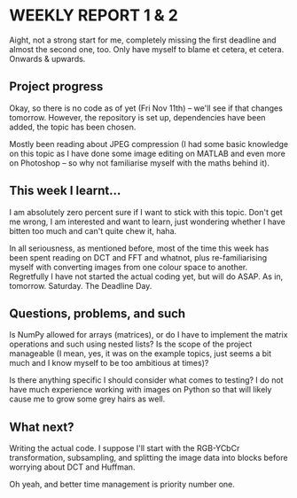 # WEEKLY REPORT 1 & 2

Aight, not a strong start for me, completely missing the first deadline and almost the second one, too. Only have myself to blame et cetera, et cetera. Onwards & upwards.

## Project progress

Okay, so there is no code as of yet (Fri Nov 11th) – we'll see if that changes tomorrow. However, the repository is set up, dependencies have been added, the topic has been chosen.

Mostly been reading about JPEG compression (I had some basic knowledge on this topic as I have done some image editing on MATLAB and even more on Photoshop – so why not familiarise myself with the maths behind it).

## This week I learnt...

I am absolutely zero percent sure if I want to stick with this topic. Don't get me wrong, I am interested and want to learn, just wondering whether I have bitten too much and can't quite chew it, haha.

In all seriousness, as mentioned before, most of the time this week has been spent reading on DCT and FFT and whatnot, plus re-familiarising myself with converting images from one colour space to another. Regretfully I have not started the actual coding yet, but will do ASAP. As in, tomorrow. Saturday. The Deadline Day.

## Questions, problems, and such

Is NumPy allowed for arrays (matrices), or do I have to implement the matrix operations and such using nested lists? Is the scope of the project manageable (I mean, yes, it was on the example topics, just seems a bit much and I know myself to be too ambitious at times)?

Is there anything specific I should consider what comes to testing? I do not have much experience working with images on Python so that will likely cause me to grow some grey hairs as well.

## What next?

Writing the actual code. I suppose I'll start with the RGB-YCbCr transformation, subsampling, and splitting the image data into blocks before worrying about DCT and Huffman.

Oh yeah, and better time management is priority number one.